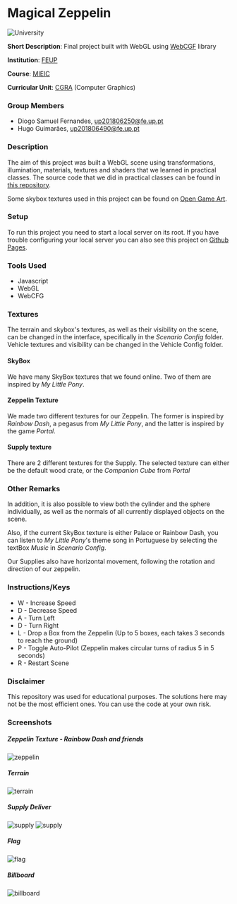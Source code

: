 # Magical Zeppelin

![University](https://img.shields.io/badge/FEUP-MIEIC-red)

**Short Description**: Final project built with WebGL using [WebCGF](https://paginas.fe.up.pt/~ruirodrig/pub/sw/webcgf/docs/) library

**Institution**: [FEUP](https://sigarra.up.pt/feup/en/web_page.Inicial)

**Course**: [MIEIC](https://sigarra.up.pt/feup/en/cur_geral.cur_view?pv_curso_id=742&pv_ano_lectivo=2019)

**Curricular Unit**: [CGRA](https://sigarra.up.pt/feup/en/ucurr_geral.ficha_uc_view?pv_ocorrencia_id=399891) (Computer Graphics)

### Group Members
- Diogo Samuel Fernandes, up201806250@fe.up.pt
- Hugo Guimarães, up201806490@fe.up.pt

### Description

The aim of this project was built a WebGL scene using transformations, illumination, materials, textures and shaders that we learned in practical classes. The source code that we did in practical classes can be found in [this repository](https://github.com/SamuelKun/feup-cgra).

Some skybox textures used in this project can be found on [Open Game Art](https://opengameart.org/art-search?keys=skybox).

### Setup

To run this project you need to start a local server on its root. If you have trouble configuring your local server you can also see this project on [Github Pages](https://samuelkun.github.io/feup-cgra-project).

### Tools Used

- Javascript
- WebGL
- WebCFG

### Textures

The terrain and skybox's textures, as well as their visibility on the scene, can be changed in the interface, specifically in the *Scenario Config* folder. Vehicle textures and visibility can be changed in the Vehicle Config folder.

#### SkyBox

We have many SkyBox textures that we found online. Two of them are inspired by *My Little Pony*.

#### Zeppelin Texture

We made two different textures for our Zeppelin. The former is inspired by *Rainbow Dash*, a pegasus from *My Little Pony*, and the latter is inspired by the game *Portal*.

#### Supply texture

There are 2 different textures for the Supply. The selected texture can either be the default wood crate, or the *Companion Cube* from *Portal*


### Other Remarks

In addition, it is also possible to view both the cylinder and the sphere individually, as well as the normals of all currently displayed objects on the scene.

Also, if the current SkyBox texture is either Palace or Rainbow Dash, you can listen to *My Little Pony*'s theme song in Portuguese by selecting the textBox *Music* in *Scenario Config*.

Our Supplies also have horizontal movement, following the rotation and direction of our zeppelin.

### Instructions/Keys

- W - Increase Speed
- D - Decrease Speed
- A - Turn Left
- D - Turn Right
- L - Drop a Box from the Zeppelin (Up to 5 boxes, each takes 3 seconds to reach the ground)
- P - Toggle Auto-Pilot (Zeppelin makes circular turns of radius 5 in 5 seconds)
- R - Restart Scene

### Disclaimer

This repository was used for educational purposes. The solutions here may not be the most efficient ones. You can use the code at your own risk.

### Screenshots

##### Zeppelin Texture - Rainbow Dash and friends
![zeppelin](./screenshots/proj-t7g5-1.png)

##### Terrain
![terrain](./screenshots/proj-t7g5-2.png)

##### Supply Deliver
![supply](./screenshots/proj-t7g5-3.png)
![supply](./screenshots/proj-t7g5-4.png)

##### Flag
![flag](./screenshots/proj-t7g5-5.png)

##### Billboard
![billboard](./screenshots/proj-t7g5-6.png)



